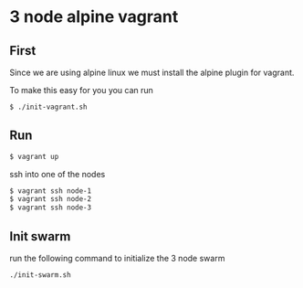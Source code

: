 3 node alpine vagrant
=====================

First
-----

Since we are using alpine linux we must install the alpine plugin for vagrant.

To make this easy for you you can run

``` sh
$ ./init-vagrant.sh
```

Run
---

``` sh
$ vagrant up
```

ssh into one of the nodes

``` sh
$ vagrant ssh node-1
$ vagrant ssh node-2
$ vagrant ssh node-3
```

Init swarm
----------

run the following command to initialize the 3 node swarm

``` sh
./init-swarm.sh
```
